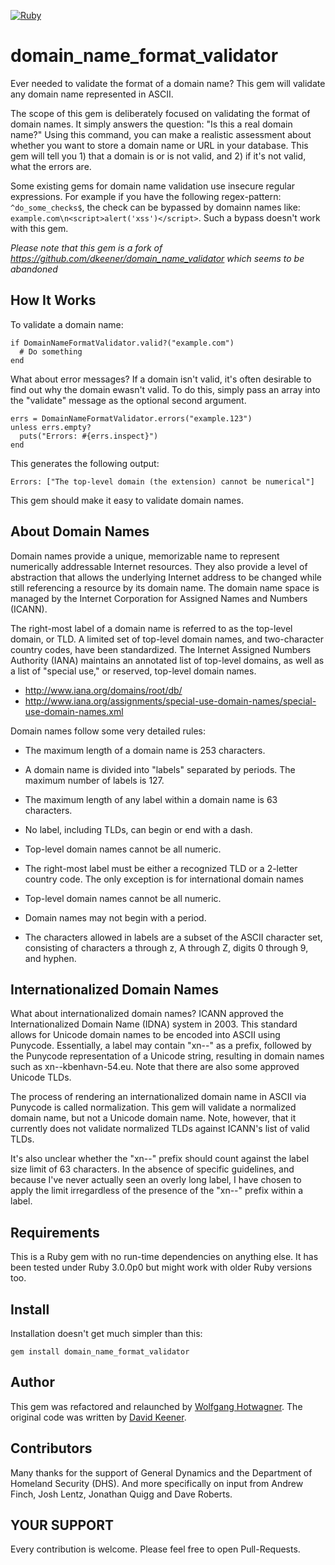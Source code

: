 [![Ruby](https://github.com/whotwagner/domain_name_format_validator/actions/workflows/main.yml/badge.svg)](https://github.com/whotwagner/domain_name_format_validator/actions/workflows/main.yml)

domain_name_format_validator
============================

Ever needed to validate the format of a domain name? This gem will validate any domain name
represented in ASCII. 

The scope of this gem is deliberately focused on validating the format of domain names. It
simply answers the question: "Is this a real domain name?" Using this command,
you can make a realistic assessment about whether you want to store a domain
name or URL in your database. This gem will tell you 1) that a domain is or
is not valid, and 2) if it's not valid, what the errors are. 

Some existing gems for domain name validation use insecure regular expressions.
For example if you have the following regex-pattern: `^do_some_checks$`, the
check can be bypassed by domainn names like: `example.com\n<script>alert('xss')</script>`. 
Such a bypass doesn't work with this gem.

_Please note that this gem is a fork of https://github.com/dkeener/domain_name_validator which seems to be abandoned_

How It Works
------------

To validate a domain name:

    if DomainNameFormatValidator.valid?("example.com")
      # Do something
    end

What about error messages? If a domain isn't valid, it's often desirable to
find out why the domain ewasn't valid. To do this, simply pass an array into
the "validate" message as the optional second argument.

    errs = DomainNameFormatValidator.errors("example.123")
    unless errs.empty?
      puts("Errors: #{errs.inspect}")
    end

This generates the following output:

    Errors: ["The top-level domain (the extension) cannot be numerical"]

This gem should make it easy to validate domain names.

About Domain Names
------------------

Domain names provide a unique, memorizable name to represent numerically
addressable Internet resources. They also provide a level of abstraction that
allows the underlying Internet address to be changed while still referencing
a resource by its domain name. The domain name space is managed by the 
Internet Corporation for Assigned Names and Numbers (ICANN).

The right-most label of a domain name is referred to as the top-level domain,
or TLD. A limited set of top-level domain names, and two-character country
codes, have been standardized. The Internet Assigned Numbers Authority (IANA)
maintains an annotated list of top-level domains, as well as a list of
"special use," or reserved, top-level domain names.

* http://www.iana.org/domains/root/db/
* http://www.iana.org/assignments/special-use-domain-names/special-use-domain-names.xml

Domain names follow some very detailed rules:

* The maximum length of a domain name is 253 characters.

* A domain name is divided into "labels" separated by periods. The maximum
  number of labels is 127.

* The maximum length of any label within a domain name is 63 characters.

* No label, including TLDs, can begin or end with a dash.

* Top-level domain names cannot be all numeric.

* The right-most label must be either a recognized TLD or a 2-letter country
  code. The only exception is for international domain names

* Top-level domain names cannot be all numeric.

* Domain names may not begin with a period.

* The characters allowed in labels are a subset of the ASCII character set, consisting of 
  characters a through z, A through Z, digits 0 through 9, and hyphen.


Internationalized Domain Names
------------------------------

What about internationalized domain names? ICANN approved the Internationalized
Domain Name (IDNA) system in 2003. This standard allows for Unicode domain
names to be encoded into ASCII using Punycode. Essentially, a label may contain
"xn--" as a prefix, followed by the Punycode representation of a Unicode string,
resulting in domain names such as xn--kbenhavn-54.eu. Note that there are also
some approved Unicode TLDs.

The process of rendering an internationalized domain name in ASCII via 
Punycode is called normalization. This gem will validate a normalized domain
name, but not a Unicode domain name. Note, however, that it currently does not
validate normalized TLDs against ICANN's list of valid TLDs.

It's also unclear whether the "xn--" prefix should count against the label
size limit of 63 characters. In the absence of specific guidelines, and because
I've never actually seen an overly long label, I have chosen to apply the limit
irregardless of the presence of the "xn--" prefix within a label.

Requirements
------------

This is a Ruby gem with no run-time dependencies on anything else. It has
been tested under Ruby 3.0.0p0 but might work with older Ruby versions too.

Install
-------

Installation doesn't get much simpler than this:

    gem install domain_name_format_validator


Author
------

This gem was refactored and relaunched by [Wolfgang Hotwagner](https://github.com/whotwagner/domain_name_format_validator).
The original code was written by [David Keener](https://github.com/dkeener/domain_name_validator).  


Contributors
------------

Many thanks for the support of General Dynamics and the Department of
Homeland Security (DHS). And more specifically on input from Andrew Finch,
Josh Lentz, Jonathan Quigg and Dave Roberts.

YOUR SUPPORT
------------

Every contribution is welcome. Please feel free to open Pull-Requests.
